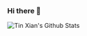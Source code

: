 ### Hi there 👋

<!--
**tinxian/Tinxian** is a ✨ _special_ ✨ repository because its `README.md` (this file) appears on your GitHub profile.

Here are some ideas to get you started:

- 🔭 I’m currently working on ...
- 🌱 I’m currently learning ...
- 👯 I’m looking to collaborate on ...
- 🤔 I’m looking for help with ...
- 💬 Ask me about ...
- 📫 How to reach me: ...
- 😄 Pronouns: ...
- ⚡ Fun fact: ...
-->

![Tin Xian's Github Stats](https://github-readme-stats.vercel.app/api?username=tinxian&show_icons=true&theme=tokyonight&count_private=true)


